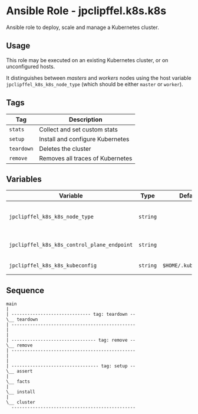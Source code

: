 # Ansible Role - jpclipffel.k8s.k8s

Ansible role to deploy, scale and manage a Kubernetes cluster.

## Usage

This role may be executed on an existing Kubernetes cluster, or on unconfigured hosts.

It distinguishes between *masters* and *workers* nodes using the host variable `jpclipffel_k8s_k8s_node_type` (which should be either `master` or `worker`).


## Tags

| Tag        | Description                      |
|------------|----------------------------------|
| `stats`    | Collect and set custom stats     |
| `setup`    | Install and configure Kubernetes |
| `teardown` | Deletes the cluster              |
| `remove`   | Removes all traces of Kubernetes |

## Variables

| Variable                          | Type     | Default              | Required | Description                          |
|-----------------------------------|----------|----------------------|----------|--------------------------------------|
| `jpclipffel_k8s_k8s_node_type`              | `string` |                      | Yes      | K8S node type (`master` or `worker`) |
| `jpclipffel_k8s_k8s_control_plane_endpoint` | `string` |                      | Yes      | Control plane (IP or FQDN)           |
| `jpclipffel_k8s_k8s_kubeconfig`             | `string` | `$HOME/.kube/config` | No       | *kubeconfig* file                    |

## Sequence

```text
main
|
| ------------------------------ tag: teardown --
\__ teardown
| -----------------------------------------------
|
|
| -------------------------------- tag: remove --
\__ remove
| -----------------------------------------------
|
|
| --------------------------------- tag: setup --
\__ assert
|
\__ facts
|
\__ install
|
\__ cluster
  -----------------------------------------------
```

